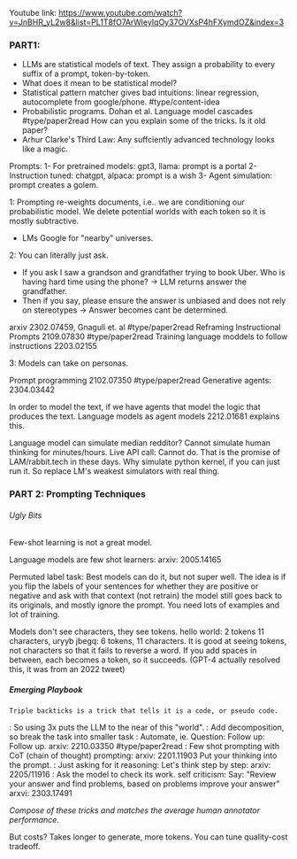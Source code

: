 Youtube link: https://www.youtube.com/watch?v=JnBHR_yL2w8&list=PL1T8fO7ArWleyIqOy37OVXsP4hFXymdOZ&index=3

### PART1: 

- LLMs are statistical models of text. They assign a probability to every suffix of a prompt, token-by-token. 
- What does it mean to be statistical model?
- Statistical pattern matcher gives bad intuitions: linear regression, autocomplete from google/phone. #type/content-idea 
- Probabilistic programs. Dohan et al. Language model cascades #type/paper2read How can you explain some of the tricks. Is it old paper? 
- Arhur Clarke's Third Law: Any suffciently advanced technology looks like a magic. 

Prompts:
1- For pretrained models: gpt3, llama: prompt is a portal
2- Instruction tuned: chatgpt, alpaca: prompt is a wish
3- Agent simulation: prompt creates a golem. 

1: Prompting re-weights documents, i.e.. we are conditioning our probabilistic model. We delete potential worlds with each token so it is mostly subtractive. 

- LMs Google for "nearby" universes. 

2: You can literally just ask. 

- If you ask I saw a grandson and grandfather trying to book Uber. Who is having hard time using the phone? -> LLM returns answer the grandfather. 
- Then if you say, please ensure the answer is unbiased and does not rely on stereotypes -> Answer becomes cant be determined. 

arxiv 2302.07459, Gnaguli et. al #type/paper2read 
Reframing Instructional Prompts 2109.07830 #type/paper2read 
Training language moddels to follow instructions 2203.02155 

3: Models can take on personas. 

Prompt programming 2102.07350 #type/paper2read 
Generative agents: 2304.03442 

In order to model the text, if we have agents that model the logic that produces the text. Language models as agent models 2212.01681 explains this. 

Language model can simulate median redditor? Cannot simulate human thinking for minutes/hours. Live API call: Cannot do. That is the promise of LAM/rabbit.tech in these days. 
Why simulate python kernel, if you can just run it. So replace LM's weakest simulators with real thing. 

### PART 2: Prompting Techniques

###### Ugly Bits

Few-shot learning is not a great model. 

Language models are few shot learners: arxiv: 2005.14165

Permuted label task: Best models can do it, but not super well. The idea is if you flip the labels of your sentences for whether they are positive or negative and ask with that context (not retrain) the model still goes back to its originals, and mostly ignore the prompt. You need lots of examples and lot of training. 

Models don't see characters, they see tokens. hello world: 2 tokens 11 characters, uryyb jbegq: 6 tokens, 11 characters. It is good at seeing tokens, not characters so that it fails to reverse a word. If you add spaces in between, each becomes a token, so it succeeds. (GPT-4 actually resolved this, it was from an 2022 tweet) 

##### Emerging Playbook

```
Triple backticks is a trick that tells it is a code, or pseudo code.
```

:  So using 3x  puts the LLM to the near of this "world".
: Add decomposition, so break the task into smaller task
: Automate, ie. Question: Follow up: Follow up.  arxiv: 2210.03350 #type/paper2read 
: Few shot prompting with CoT (chain of thought) prompting: arxiv: 2201.11903
Put your thinking into the prompt.
 : Just asking for it reasoning: Let's think step by step: arxiv: 2205/11916
 : Ask the model to check its work. self criticism: Say: "Review your answer and find problems, based on problems improve your answer"  arxvi: 2303.17491

*Compose of these tricks and matches the average human annotator performance.* 

But costs?  Takes longer to generate, more tokens. You can tune quality-cost tradeoff. 

